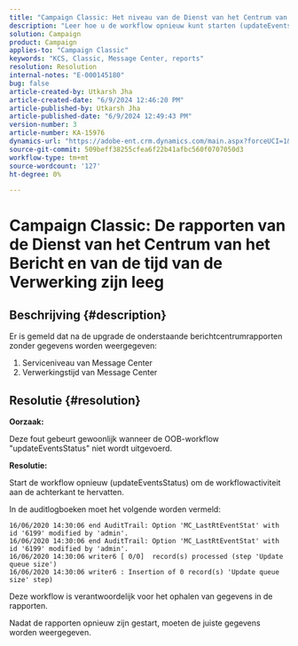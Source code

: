 ```yaml
---
title: "Campaign Classic: Het niveau van de Dienst van het Centrum van het Bericht en de rapporten van de tijd van de Verwerking zijn leeg"
description: "Leer hoe u de workflow opnieuw kunt starten (updateEventsStatus) om de back-end workflowactiviteit in Campaign Classic te hervatten."
solution: Campaign
product: Campaign
applies-to: "Campaign Classic"
keywords: "KCS, Classic, Message Center, reports"
resolution: Resolution
internal-notes: "E-000145180"
bug: false
article-created-by: Utkarsh Jha
article-created-date: "6/9/2024 12:46:20 PM"
article-published-by: Utkarsh Jha
article-published-date: "6/9/2024 12:49:43 PM"
version-number: 3
article-number: KA-15976
dynamics-url: "https://adobe-ent.crm.dynamics.com/main.aspx?forceUCI=1&pagetype=entityrecord&etn=knowledgearticle&id=36198b3f-5e26-ef11-840b-6045bd006704"
source-git-commit: 509beff38255cfea6f22b41afbc560f0707050d3
workflow-type: tm+mt
source-wordcount: '127'
ht-degree: 0%

---
```


# Campaign Classic: De rapporten van de Dienst van het Centrum van het Bericht en van de tijd van de Verwerking zijn leeg

## Beschrijving {#description}


Er is gemeld dat na de upgrade de onderstaande berichtcentrumrapporten zonder gegevens worden weergegeven:

1. Serviceniveau van Message Center
2. Verwerkingstijd van Message Center


## Resolutie {#resolution}


<b>Oorzaak: </b>

Deze fout gebeurt gewoonlijk wanneer de OOB-workflow &quot;updateEventsStatus&quot; niet wordt uitgevoerd.

<b>Resolutie:</b>

Start de workflow opnieuw (updateEventsStatus) om de workflowactiviteit aan de achterkant te hervatten.

In de auditlogboeken moet het volgende worden vermeld:


```
16/06/2020 14:30:06 end AuditTrail: Option 'MC_LastRtEventStat' with id '6199' modified by 'admin'.
16/06/2020 14:30:06 end AuditTrail: Option 'MC_LastRtEventStat' with id '6199' modified by 'admin'.
16/06/2020 14:30:06 writer6 [ 0/0]  record(s) processed (step 'Update queue size')
16/06/2020 14:30:06 writer6 : Insertion of 0 record(s) 'Update queue size' step)
```


Deze workflow is verantwoordelijk voor het ophalen van gegevens in de rapporten.

Nadat de rapporten opnieuw zijn gestart, moeten de juiste gegevens worden weergegeven.
